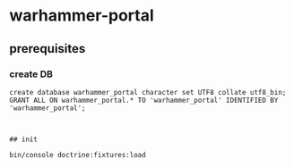 # warhammer-portal


## prerequisites

### create DB


```
create database warhammer_portal character set UTF8 collate utf8_bin;
GRANT ALL ON warhammer_portal.* TO 'warhammer_portal' IDENTIFIED BY 'warhammer_portal';



## init

bin/console doctrine:fixtures:load


